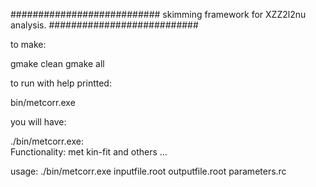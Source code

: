 

###########################
skimming framework for XZZ2l2nu analysis.
###########################


to make:

gmake clean
gmake all

to run with help printted:

bin/metcorr.exe

you will have:

./bin/metcorr.exe:  
 Functionality: met kin-fit and others  ... 
                 
 usage: ./bin/metcorr.exe inputfile.root outputfile.root parameters.rc 



